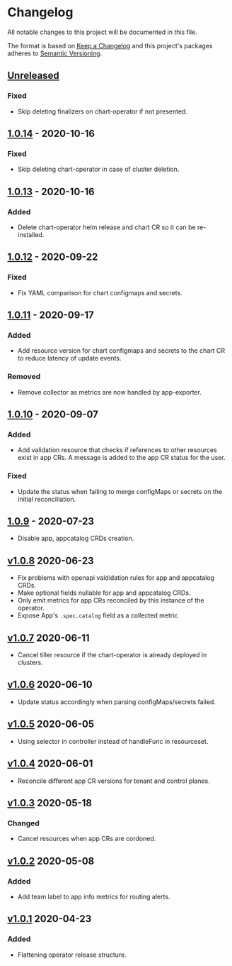 # Changelog

All notable changes to this project will be documented in this file.

The format is based on [Keep a Changelog](http://keepachangelog.com/en/1.0.0/)
and this project's packages adheres to [Semantic Versioning](http://semver.org/spec/v2.0.0.html).

## [Unreleased]

### Fixed

- Skip deleting finalizers on chart-operator if not presented.

## [1.0.14] - 2020-10-16

### Fixed

- Skip deleting chart-operator in case of cluster deletion.

## [1.0.13] - 2020-10-16

### Added

- Delete chart-operator helm release and chart CR so it can be re-installed.

## [1.0.12] - 2020-09-22

### Fixed

- Fix YAML comparison for chart configmaps and secrets.

## [1.0.11] - 2020-09-17

### Added

- Add resource version for chart configmaps and secrets to the chart CR to reduce latency of update events.

### Removed

- Remove collector as metrics are now handled by app-exporter.

## [1.0.10] - 2020-09-07

### Added

- Add validation resource that checks if references to other resources exist in
app CRs. A message is added to the app CR status for the user.

### Fixed

- Update the status when failing to merge configMaps or secrets on the initial reconciliation.

## [1.0.9] - 2020-07-23

- Disable app, appcatalog CRDs creation.

## [v1.0.8] 2020-06-23

- Fix problems with openapi valdidation rules for app and appcatalog CRDs.
- Make optional fields nullable for app and appcatalog CRDs.
- Only emit metrics for app CRs reconciled by this instance of the operator.
- Expose App's `.spec.catalog` field as a collected metric

## [v1.0.7] 2020-06-11

- Cancel tiller resource if the chart-operator is already deployed in clusters.

## [v1.0.6] 2020-06-10

- Update status accordingly when parsing configMaps/secrets failed.

## [v1.0.5] 2020-06-05

- Using selector in controller instead of handleFunc in resourceset.

## [v1.0.4] 2020-06-01

- Reconcile different app CR versions for tenant and control planes.

## [v1.0.3] 2020-05-18

### Changed

- Cancel resources when app CRs are cordoned.

## [v1.0.2] 2020-05-08

### Added

- Add team label to app info metrics for routing alerts.

## [v1.0.1] 2020-04-23

### Added

- Flattening operator release structure.

[Unreleased]: https://github.com/giantswarm/app-operator/compare/v1.0.14...HEAD
[1.0.14]: https://github.com/giantswarm/app-operator/compare/v1.0.13...v1.0.14
[1.0.13]: https://github.com/giantswarm/app-operator/compare/v1.0.12...v1.0.13
[1.0.12]: https://github.com/giantswarm/app-operator/compare/v1.0.11...v1.0.12
[1.0.11]: https://github.com/giantswarm/app-operator/compare/v1.0.10...v1.0.11
[1.0.10]: https://github.com/giantswarm/app-operator/compare/v1.0.9...v1.0.10
[1.0.9]: https://github.com/giantswarm/app-operator/compare/v1.0.8...v1.0.9
[v1.0.8]: https://github.com/giantswarm/app-operator/compare/v1.0.7...v1.0.8
[v1.0.7]: https://github.com/giantswarm/app-operator/compare/v1.0.6...v1.0.7
[v1.0.6]: https://github.com/giantswarm/app-operator/compare/v1.0.5...v1.0.6
[v1.0.5]: https://github.com/giantswarm/app-operator/compare/v1.0.4...v1.0.5
[v1.0.4]: https://github.com/giantswarm/app-operator/compare/v1.0.3...v1.0.4
[v1.0.3]: https://github.com/giantswarm/app-operator/compare/v1.0.2...v1.0.3
[v1.0.2]: https://github.com/giantswarm/app-operator/compare/v1.0.1...v1.0.2
[v1.0.1]: https://github.com/giantswarm/app-operator/releases/tag/v1.0.1
